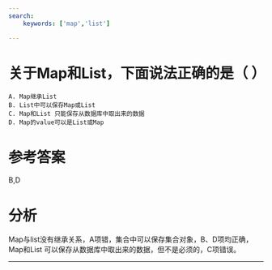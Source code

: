 ```yaml
---
search:
    keywords: ['map','list']

---
```



# 关于Map和List，下面说法正确的是（ ）



```
A. Map继承List   
B. List中可以保存Map或List  
C. Map和List 只能保存从数据库中取出来的数据  
D. Map的value可以是List或Map
```



# 参考答案

B,D

# 分析
Map与list没有继承关系，A项错，集合中可以保存集合对象，B、D项均正确，Map和List 可以保存从数据库中取出来的数据，但不是必须的，C项错误。


---



